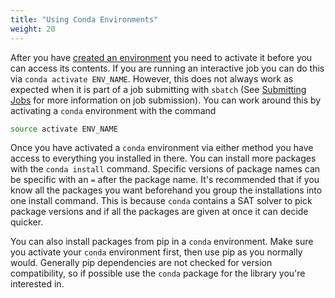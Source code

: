```yaml
---
title: "Using Conda Environments"
weight: 20
---
```

After you have [created an environment](/dependency-management/conda/creating-envs) you need to activate it before you can access its contents.
If you are running an interactive job you can do this via `conda activate ENV_NAME`. 
However, this does not always work as expected when it is part of a job submitting with `sbatch` (See [Submitting Jobs](/lane-cluster/slurm-basics/submitting-jobs) for more information on job submission).
You can work around this by activating a `conda` environment with the command
```bash
source activate ENV_NAME
```

Once you have activated a `conda` environment via either method you have access to everything you installed in there.
You can install more packages with the `conda install` command.
Specific versions of package names can be specific with an `=` after the package name.
It's recommended that if you know all the packages you want beforehand you group the installations into one install command.
This is because `conda` contains a SAT solver to pick package versions and if all the packages are given at once it can decide quicker.

You can also install packages from pip in a `conda` environment. Make sure you activate your `conda` environment first, then use pip as you normally would. Generally pip dependencies are not checked for version compatibility, so if possible use the `conda` package for the library you're interested in.
